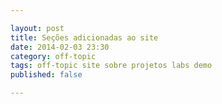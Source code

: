 ```yaml
---

layout: post
title: Seções adicionadas ao site
date: 2014-02-03 23:30
category: off-topic
tags: off-topic site sobre projetos labs demo
published: false

---
```


<!--readmore-->
